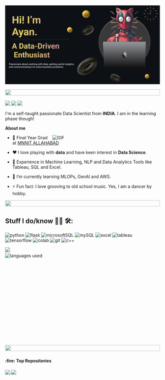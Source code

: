 ![Header](./assets/Make%20your%20README%20(1).png)

<img src="https://i.imgur.com/dBaSKWF.gif" height="20" width="100%">

[<img src="https://img.shields.io/badge/linkedin-%230077B5.svg?&style=for-the-badge&logo=linkedin&logoColor=white" />](https://www.linkedin.com/in/ayan-basak-491208222/) [<img src = "https://img.shields.io/badge/instagram-%23E4405F.svg?&style=for-the-badge&logo=instagram&logoColor=white">](https://www.instagram.com/anibasakchowdhury/) [<img src="https://img.shields.io/badge/gmail-%23EE0000.svg?&style=for-the-badge&logo=gmail&logoColor=white">](mailto:ayaanbasak@gmail.com) 


<p>

I'm a self-taught passionate Data Scientist from **INDIA**. I am in the learning phase though!

**About me**

<img align="right" alt="GIF" src="https://github.com/abhishek-choudharys/blender-projects/blob/main/Plexus/plexus.gif" width="350"/>

- 🔭 Final Year Grad at [MNNIT ALLAHABAD](http://www.mnnit.ac.in/)

- ❤️ I love playing with **data** and have keen interest in **Data Science**.

- 🚀 Experience in Machine Learning, NLP and Data Analytics Tools like Tableau, SQL and Excel.

- 🌱 I’m currently learning MLOPs, GenAI and AWS.

- ⚡ Fun fact: I love grooving to old school music. Yes, I am a dancer by hobby.

<img src="https://i.imgur.com/dBaSKWF.gif" height="20" width="100%">
</p>

## Stuff I do/know 👨‍💻 🛠:

<img height="20" alt="python" src="https://img.shields.io/badge/Python-14354C?style=for-the-badge&logo=python&logoColor=white">  <img height="20" alt="flask" src="https://img.shields.io/badge/Flask-000000?style=for-the-badge&logo=flask&logoColor=white">  <img height="20" alt="microsoftSQL" src="https://img.shields.io/badge/Microsoft%20SQL%20Server-CC2927?style=for-the-badge&logo=microsoft%20sql%20server&logoColor=white">  <img height="20" alt="mySQL" src="https://img.shields.io/badge/MySQL-00000F?style=for-the-badge&logo=mysql&logoColor=white">  <img height="20" alt="excel" src="https://img.shields.io/badge/Microsoft_Excel-217346?style=for-the-badge&logo=microsoft-excel&logoColor=white">  <img height="20" alt="tableau" src="https://img.shields.io/badge/Tableau-E97627?style=for-the-badge&logo=Tableau&logoColor=white">  <img height="20" alt="tensorflow" src="https://img.shields.io/badge/TensorFlow-FF6F00?style=for-the-badge&logo=tensorflow&logoColor=white">  <img height="20" alt="colab" src="https://img.shields.io/badge/Colab-F9AB00?style=for-the-badge&logo=googlecolab&color=525252">  <img height="20" alt="git" src="https://img.shields.io/badge/GIT-E44C30?style=for-the-badge&logo=git&logoColor=white">
<img height="20" alt="c++" src="https://img.shields.io/badge/C%2B%2B-00599C?style=for-the-badge&logo=c%2B%2B&logoColor=white">


![](https://leetcode-stats-inky.vercel.app/?username=ayaanbasak)
<img align="right" height="300" width="100%" alt="languages used" src="https://github-readme-stats.vercel.app/api/top-langs/?username=Ayan-OP&theme=blue-green">



<img src="https://i.imgur.com/dBaSKWF.gif" height="20" width="100%">


<h4>:fire: Top Repositories</h4>


<a href="https://github.com/Ayan-OP/DataScience_with_Naruto">
  <img align="center" src="https://github-readme-stats.vercel.app/api/pin/?username=Ayan-OP&repo=DataScience_with_Naruto&theme=blue-green" />
</a>
<a href="https://github.com/Ayan-OP/Tableau_HR_Data_Analysis">
  <img align="center" src="https://github-readme-stats.vercel.app/api/pin/?username=Ayan-OP&repo=Tableau_HR_Data_Analysis&theme=blue-green" />
</a>

<br />
<br />
